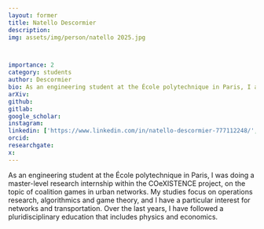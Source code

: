 ```yaml
---
layout: former
title: Natello Descormier
description:
img: assets/img/person/natello 2025.jpg



importance: 2
category: students
author: Descormier
bio: As an engineering student at the École polytechnique in Paris, I am doing a master-level research internship within the COeXISTENCE project, on the topic of coalition games in urban networks.
arXiv:
github: 
gitlab:
google_scholar: 
instagram:
linkedin: ['https://www.linkedin.com/in/natello-descormier-777112248/','linkedin_ND']
orcid: 
researchgate:
x: 
---
```

As an engineering student at the École polytechnique in Paris, I was doing a master-level research internship within the COeXISTENCE project, on the topic of coalition games in urban networks. My studies focus on operations research, algorithmics and game theory, and I have a particular interest for networks and transportation. Over the last years, I have followed a pluridisciplinary education that includes physics and economics.
